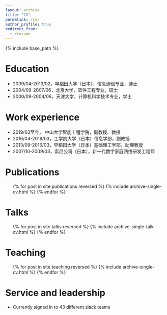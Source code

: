 ```yaml
---
layout: archive
title: "CV"
permalink: /cv/
author_profile: true
redirect_from:
  - /resume
---
```


{% include base_path %}

Education
======
* 2009/04-2013/02，早稻田大学（日本），信息通信专业，博士
* 2004/09-2007/06，北京大学，软件工程专业，硕士
* 2000/09-2004/06，天津大学，计算机科学技术专业，学士

Work experience
======
* 2019/03至今，   中山大学智能工程学院，副教授、教授
* 2016/04-2019/03，工学院大学（日本）信息学部，副教授
* 2013/09-2016/03，早稻田大学（日本）基础理工学部，助理教授
* 2007/10-2009/03，索尼公司（日本），新一代数字家庭网络研发工程师 
  
Publications
======
  <ul>{% for post in site.publications reversed %}
    {% include archive-single-cv.html %}
  {% endfor %}</ul>
  
Talks
======
  <ul>{% for post in site.talks reversed %}
    {% include archive-single-talk-cv.html  %}
  {% endfor %}</ul>
  
Teaching
======
  <ul>{% for post in site.teaching reversed %}
    {% include archive-single-cv.html %}
  {% endfor %}</ul>
  
Service and leadership
======
* Currently signed in to 43 different slack teams
